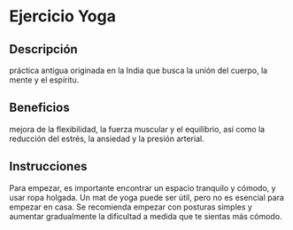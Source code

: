 # Ejercicio Yoga

## Descripción
práctica antigua originada en la India que busca la unión del cuerpo, la mente y el espíritu.

## Beneficios
 mejora de la flexibilidad, la fuerza muscular y el equilibrio, así como la reducción del estrés, la ansiedad y la presión arterial.

 ## Instrucciones
 Para empezar, es importante encontrar un espacio tranquilo y cómodo, y usar ropa holgada. Un mat de yoga puede ser útil, pero no es esencial para empezar en casa. Se recomienda empezar con posturas simples y aumentar gradualmente la dificultad a medida que te sientas más cómodo. 
